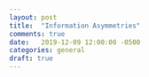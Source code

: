 ```yaml
---
layout: post
title:  "Information Asymmetries"
comments: true
date:   2019-12-09 12:00:00 -0500
categories: general
draft: true
---
```


